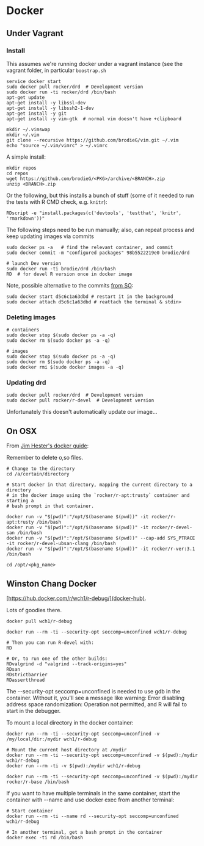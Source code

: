 # Docker

## Under Vagrant

### Install

This assumes we're running docker under a vagrant instance (see the vagrant
folder, in particular `boostrap.sh`

```
service docker start
sudo docker pull rocker/drd  # Development version
sudo docker run -ti rocker/drd /bin/bash
apt-get update
apt-get install -y libssl-dev
apt-get install -y libssh2-1-dev
apt-get install -y git
apt-get install -y vim-gtk  # normal vim doesn't have +clipboard

mkdir ~/.vimswap
mkdir ~/.vim
git clone --recursive https://github.com/brodieG/vim.git ~/.vim
echo "source ~/.vim/vimrc" > ~/.vimrc

```
A simple install:
```
mkdir repos
cd repos
wget https://github.com/brodieG/<PKG>/archive/<BRANCH>.zip
unzip <BRANCH>.zip
```

Or the following, but this installs a bunch of stuff (some of it needed to run
the tests with R CMD check, e.g. `knitr`):

```
RDscript -e "install.packages(c('devtools', 'testthat', 'knitr', 'rmarkdown'))"
```

The following steps need to be run manually; also, can repeat process and
keep updating images via commits

```
sudo docker ps -a   # find the relevant container, and commit
sudo docker commit -m "configured packages" 98b5522219e0 brodie/drd

# launch Dev version
sudo docker run -ti brodie/drd /bin/bash
RD  # for devel R version once in docker image
```

Note, possible alternative to the commits [from SO](https://stackoverflow.com/a/19616598/2725969):

```
sudo docker start d5c6c1a63dbd # restart it in the background
sudo docker attach d5c6c1a63dbd # reattach the terminal & stdin>
```

### Deleting images

```
# containers
sudo docker stop $(sudo docker ps -a -q)
sudo docker rm $(sudo docker ps -a -q)

# images
sudo docker stop $(sudo docker ps -a -q)
sudo docker rm $(sudo docker ps -a -q)
sudo docker rmi $(sudo docker images -a -q)
```

### Updating drd

```
sudo docker pull rocker/drd  # Development version
sudo docker pull rocker/r-devel  # Development version
```

Unfortunately this doesn't automatically update our image...

## On OSX

From [Jim Hester's docker guide](http://www.jimhester.com/2017/10/13/docker/):

Remember to delete o,so files.

```
# Change to the directory
cd /a/certain/directory

# Start docker in that directory, mapping the current directory to a directory
# in the docker image using the `rocker/r-apt:trusty` container and starting a
# bash prompt in that container.

docker run -v "$(pwd)":"/opt/$(basename $(pwd))" -it rocker/r-apt:trusty /bin/bash
docker run -v "$(pwd)":"/opt/$(basename $(pwd))" -it rocker/r-devel-san /bin/bash
docker run -v "$(pwd)":"/opt/$(basename $(pwd))" --cap-add SYS_PTRACE -it rocker/r-devel-ubsan-clang /bin/bash
docker run -v "$(pwd)":"/opt/$(basename $(pwd))" -it rocker/r-ver:3.1 /bin/bash

cd /opt/<pkg_name>

```

## Winston Chang Docker

[https://hub.docker.com/r/wch1/r-debug/](docker-hub).

Lots of goodies there.

```
docker pull wch1/r-debug

docker run --rm -ti --security-opt seccomp=unconfined wch1/r-debug

# Then you can run R-devel with:
RD

# Or, to run one of the other builds:
RDvalgrind -d "valgrind --track-origins=yes"
RDsan
RDstrictbarrier
RDassertthread
```
The --security-opt seccomp=unconfined is needed to use gdb in the container. Without it, you'll see a message like warning: Error disabling address space randomization: Operation not permitted, and R will fail to start in the debugger.

To mount a local directory in the docker container:

```
docker run --rm -ti --security-opt seccomp=unconfined -v /my/local/dir:/mydir wch1/r-debug

# Mount the current host directory at /mydir
docker run --rm -ti --security-opt seccomp=unconfined -v $(pwd):/mydir wch1/r-debug
docker run --rm -ti -v $(pwd):/mydir wch1/r-debug

docker run --rm -ti --security-opt seccomp=unconfined -v $(pwd):/mydir rocker/r-base /bin/bash

```

If you want to have multiple terminals in the same container, start the container with --name and use docker exec from another terminal:

```
# Start container
docker run --rm -ti --name rd --security-opt seccomp=unconfined wch1/r-debug

# In another terminal, get a bash prompt in the container
docker exec -ti rd /bin/bash
```
